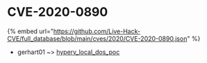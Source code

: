 # CVE-2020-0890
{% embed url="https://github.com/Live-Hack-CVE/full_database/blob/main/cves/2020/CVE-2020-0890.json" %}

* gerhart01 ~> [hyperv_local_dos_poc](https://www.alice-snow.ru/2020/database/cve-2020-0890/hyperv_local_dos_poc-gerhart01)